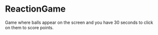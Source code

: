 # ReactionGame
Game where balls appear on the screen and you have 30 seconds to click on them to score points.
